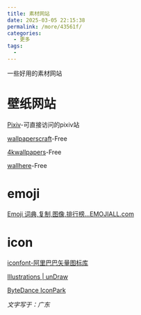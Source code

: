 ```yaml
---
title: 素材网站
date: 2025-03-05 22:15:38
permalink: /more/43561f/
categories:
  - 更多
tags:
  - 
---
```


一些好用的素材网站

<!-- more -->

# 壁纸网站

[Pixiv](https://pixivic.com/?VNK=2aea96b9)-可直接访问的pixiv站

[wallpaperscraft](https://wallpaperscraft.com/Free)-Free

[4kwallpapers](https://4kwallpapers.com/)-Free

[wallhere](https://wallhere.com/ )-Free

# emoji

[Emoji 词典,复制,图像,排行榜...EMOJIALL.com](https://www.emojiall.com/)

# icon

[iconfont-阿里巴巴矢量图标库](https://www.iconfont.cn/?spm=a313x.search_index.i3.d4d0a486a.7a6a3a81WuaNU0)

[Illustrations | unDraw](https://undraw.co/illustrations)

[ByteDance IconPark](https://iconpark.oceanengine.com/official)

*文字写于：广东*